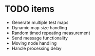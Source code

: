 # TODO items

- Generate multiple test maps
- Dynamic map size handling
- Random timed repeating measurement
- Send message functionality
- Moving node handling
- Hancle processing delay